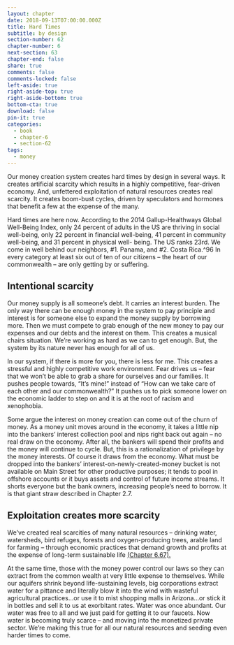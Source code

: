 ```yaml
---
layout: chapter
date: 2018-09-13T07:00:00.000Z
title: Hard Times
subtitle: by design
section-number: 62
chapter-number: 6
next-section: 63
chapter-end: false
share: true
comments: false
comments-locked: false
left-aside: true
right-aside-top: true
right-aside-bottom: true
bottom-cta: true
download: false
pin-it: true
categories:
  - book
  - chapter-6
  - section-62
tags:
  - money
---
```

Our money creation system creates hard times by design in several
ways. It creates artificial scarcity which results in a highly competitive,
fear-driven economy. And, unfettered exploitation of natural
resources creates real scarcity. It creates boom-bust cycles, driven
by speculators and hormones that benefit a few at the expense of
the many.

Hard times are here now. According to the 2014 Gallup-Healthways
Global Well-Being Index, only 24 percent of adults in the US are
thriving in social well-being, only 22 percent in financial well-being,
41 percent in community well-being, and 31 percent in physical well-
being. The US ranks 23rd. We come in well behind our neighbors, #1.
Panama, and #2. Costa Rica.^96 In every category at least six out of ten
of our citizens – the heart of our commonwealth – are only getting by
or suffering.

## Intentional scarcity

Our money supply is all someone’s debt. It carries an interest
burden. The only way there can be enough money in the system to
pay principle and interest is for someone else to expand the money
supply by borrowing more. Then we must compete to grab enough
of the new money to pay our expenses and our debts and the interest
on them. This creates a musical chairs situation. We’re working as
hard as we can to get enough. But, the system by its nature never has
enough for all of us.

In our system, if there is more for you, there is less for me. This
creates a stressful and highly competitive work environment. Fear
drives us – fear that we won’t be able to grab a share for ourselves and
our families. It pushes people towards, “It’s mine!” instead of “How
can we take care of each other and our commonwealth?” It pushes us to
pick someone lower on the economic ladder to step on and it is at the
root of racism and xenophobia.

Some argue the interest on money creation can come out of the
churn of money. As a money unit moves around in the economy, it
takes a little nip into the bankers’ interest collection pool and nips
right back out again – no real draw on the economy. After all, the
bankers will spend their profits and the money will continue to cycle.
But, this is a rationalization of privilege by the money interests. Of
course it draws from the economy. What must be dropped into the
bankers’ interest-on-newly-created-money bucket is not available
on Main Street for other productive purposes; it tends to pool in
offshore accounts or it buys assets and control of future income
streams. It shorts everyone but the bank owners, increasing people’s
need to borrow. It is that giant straw described in Chapter 2.7.

## Exploitation creates more scarcity

We’ve created real scarcities of many natural resources – drinking
water, watersheds, bird refuges, forests and oxygen-producing trees,
arable land for farming – through economic practices that demand
growth and profits at the expense of long-term sustainable life
[(Chapter 6.67).](https://usmoney.us/book/chapter-6/section-67)

At the same time, those with the money power control our laws so
they can extract from the common wealth at very little expense to
themselves. While our aquifers shrink beyond life-sustaining levels,
big corporations extract water for a pittance and literally blow it
into the wind with wasteful agricultural practices...or use it to mist
shopping malls in Arizona...or stick it in bottles and sell it to us at
exorbitant rates. Water was once abundant. Our water was free to all
and we just paid for getting it to our faucets. Now water is becoming
truly scarce – and moving into the monetized private sector. We’re
making this true for all our natural resources and seeding even harder
times to come.
